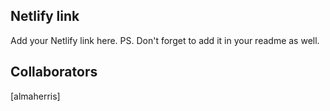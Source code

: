 ## Netlify link
Add your Netlify link here.
PS. Don't forget to add it in your readme as well.

## Collaborators

[almaherris]
